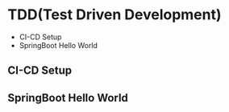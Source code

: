 # TDD(Test Driven Development)

- CI-CD Setup
- SpringBoot Hello World

## CI-CD Setup

## SpringBoot Hello World


